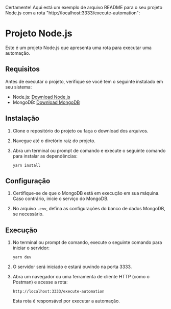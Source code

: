 Certamente! Aqui está um exemplo de arquivo README para o seu projeto Node.js com a rota "http://localhost:3333/execute-automation":

# Projeto Node.js

Este é um projeto Node.js que apresenta uma rota para executar uma automação.

## Requisitos

Antes de executar o projeto, verifique se você tem o seguinte instalado em seu sistema:

- Node.js: [Download Node.js](https://nodejs.org)
- MongoDB: [Download MongoDB](https://www.mongodb.com)

## Instalação

1. Clone o repositório do projeto ou faça o download dos arquivos.

2. Navegue até o diretório raiz do projeto.

3. Abra um terminal ou prompt de comando e execute o seguinte comando para instalar as dependências:

   ```shell
   yarn install
   ```

## Configuração

1. Certifique-se de que o MongoDB está em execução em sua máquina. Caso contrário, inicie o serviço do MongoDB.

2. No arquivo `.env`, defina as configurações do banco de dados MongoDB, se necessário.

## Execução

1. No terminal ou prompt de comando, execute o seguinte comando para iniciar o servidor:

   ```shell
   yarn dev
   ```

2. O servidor será iniciado e estará ouvindo na porta 3333.

3. Abra um navegador ou uma ferramenta de cliente HTTP (como o Postman) e acesse a rota:

   ```
   http://localhost:3333/execute-automation
   ```

   Esta rota é responsável por executar a automação.
